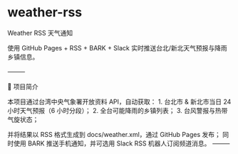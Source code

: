 # weather-rss
Weather RSS 天气通知

使用 GitHub Pages + RSS + BARK + Slack 实时推送台北/新北天气预报与降雨乡镇信息。

⸻

:page_facing_up: 项目简介

本项目通过台湾中央气象署开放资料 API，自动获取：
	1.	台北市 & 新北市当日 24 小时天气预报（6 小时分段）；
	2.	全台可能降雨的乡镇列表；
	3.	台风警报与热带气旋状态；

并将结果以 RSS 格式生成到 docs/weather.xml，通过 GitHub Pages 发布；
同时使用 BARK 推送手机通知，并可选用 Slack RSS 机器人订阅频道消息。
⸻
